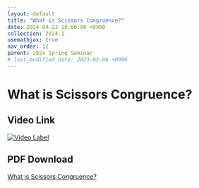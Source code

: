 ```yaml
---
layout: default
title: "What is Scissors Congruence?"
date: 2024-04-23 18:00:00 +0900
collection: 2024-1
usemathjax: true
nav_order: 12
parent: 2024 Spring Seminar
# last_modified_date: 2023-03-06 +0900
---
```

# What is Scissors Congruence?
<!-- ## <center> Abstract </center>
Francis Guthrie claimed in 1852 the four color problem. We
proof two essential lemmas and then solve six color problem. We expand
the proof of six color problem into five, four color problem. Kempe
published this proof in 1879. However the flaw was discovered in 1890
by Heawood. Although flawed, Kempe’s idea was used as one of a basic
tool. -->
## Video Link

[![Video Label](https://img.youtube.com/vi/J_wDWke60WM/hqdefault.jpg)](https://youtu.be/J_wDWke60WM)

## PDF Download

<a target='_blank' href='../2024-1/2024-1_download/scissors.pptx'>What is Scissors Congruence? </a>